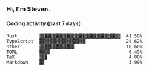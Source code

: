 ### Hi, I'm Steven.

#### Coding activity (past 7 days)
```
Rust        ▓▓▓▓▓▓▓▓▓▓▓▓▓▓▓▓▓▓▓▓▓▓▓▓▓▓▓▓▓▓  41.50%
TypeScript  ▓▓▓▓▓▓▓▓▓▓▓▓▓▓▓▓▓               24.62%
other       ▓▓▓▓▓▓▓▓▓▓▓▓▓                   18.60%
TOML        ▓▓▓▓                             6.49%
TeX         ▓▓▓                              4.80%
Markdown    ▓▓                               3.99%
```
